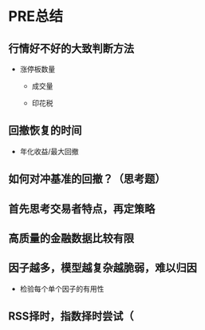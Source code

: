 # PRE总结

## 行情好不好的大致判断方法

- 涨停板数量

	- 成交量

	- 印花税

## 回撤恢复的时间

- 年化收益/最大回撤

## 如何对冲基准的回撤？（思考题）

## 首先思考交易者特点，再定策略

## 高质量的金融数据比较有限

## 因子越多，模型越复杂越脆弱，难以归因

- 检验每个单个因子的有用性

## RSS择时，指数择时尝试（



